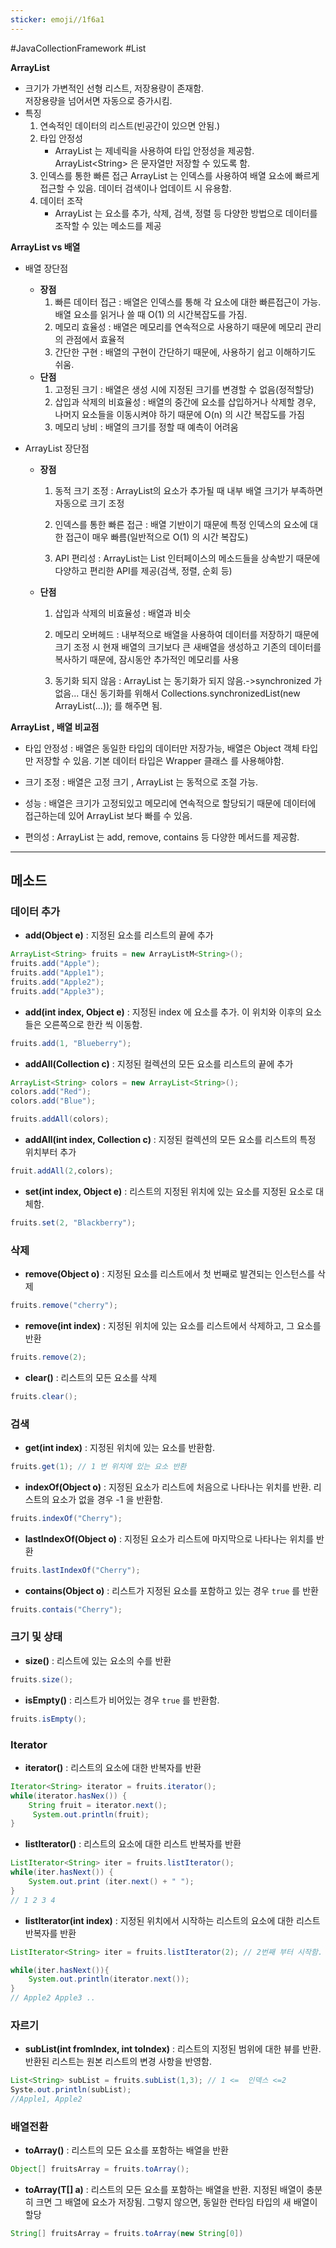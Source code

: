 ```yaml
---
sticker: emoji//1f6a1
---
```

#JavaCollectionFramework #List

**ArrayList**
* 크기가 가변적인 선형 리스트, 저장용량이 존재함.  
	저장용량을 넘어서면 자동으로 증가시킴. 
* 특징
	1. 연속적인 데이터의 리스트(빈공간이 있으면 안됨.)
	2. 타입 안정성
		* ArrayList 는 제네릭을 사용하여 타입 안정성을 제공함.
		  ArrayList\<String\>  은 문자열만 저장할 수 있도록 함.
	3. 인덱스를 통한 빠른 접근
		ArrayList 는 인덱스를 사용하여 배열 요소에 빠르게 접근할 수 있음.
		데이터 검색이나 업데이트 시 유용함.
	4. 데이터 조작
		* ArrayList 는 요소를 추가, 삭제, 검색, 정렬 등 다양한 방법으로 데이터를 조작할 수 있는 메소드를 제공

**ArrayList vs 배열**

* 배열 장단점
	* **장점**
		1. 빠른 데이터 접근 : 배열은 인덱스를 통해 각 요소에 대한 빠른접근이 가능. 배열 요소를 읽거나 쓸 때 O(1) 의 시간복잡도를 가짐.
		2. 메모리 효율성 : 배열은 메모리를 연속적으로 사용하기 때문에 메모리 관리의 관점에서 효율적
		3. 간단한 구현 : 배열의 구현이 간단하기 때문에, 사용하기 쉽고 이해하기도 쉬움.
	* **단점**
		1. 고정된 크기 : 배열은 생성 시에 지정된 크기를 변경할 수 없음(정적할당)
		2. 삽입과 삭제의 비효율성 : 배열의 중간에 요소를 삽입하거나 삭제할 경우, 나머지 요소들을 이동시켜야 하기 때문에 O(n) 의 시간 복잡도를 가짐
		3. 메모리 낭비 : 배열의 크기를 정할 때 예측이 어려움

* ArrayList 장단점
	* **장점**
		1. 동적 크기 조정 : ArrayList의 요소가 추가될 때 내부 배열 크기가 부족하면 자동으로 크기 조정
		   
		2. 인덱스를 통한 빠른 접근 : 배열 기반이기 때문에 특정 인덱스의 요소에 대한 접근이 매우 빠름(일반적으로 O(1) 의 시간 복잡도)
		   
		3. API 편리성 : ArrayList는 List 인터페이스의 메소드들을 상속받기 때문에 다양하고 편리한 API를 제공(검색, 정렬, 순회 등)
		   
	* **단점**
		1. 삽입과 삭제의 비효율성 : 배열과 비슷
		   
		2. 메모리 오버헤드 : 내부적으로 배열을 사용하여 데이터를 저장하기 때문에 크기 조정 시 현재 배열의 크기보다 큰 새배열을 생성하고 기존의 데이터를 복사하기 때문에, 잠시동안 추가적인 메모리를 사용
		   
		3. 동기화 되지 않음 : ArrayList 는 동기화가 되지 않음.->synchronized 가 없음... 대신 동기화를 위해서 Collections.synchronizedList(new ArrayList(...)); 를 해주면 됨.

**ArrayList , 배열 비교점**
* 타입 안정성 : 배열은 동일한 타입의 데이터만 저장가능, 배열은 Object 객체 타입만 저장할 수 있음. 기본 데이터 타입은 Wrapper 클래스 를 사용해야함.
  
* 크기 조정 : 배열은 고정 크기 , ArrayList 는 동적으로 조절 가능.
  
* 성능 : 배열은 크기가 고정되있고 메모리에 연속적으로 할당되기 때문에 데이터에 접근하는데 있어 ArrayList 보다 빠를 수 있음.
  
* 편의성 : ArrayList 는 add, remove, contains 등 다양한 메서드를 제공함.

---
## 메소드

### 데이터 추가

* **add(Object e)** : 지정된 요소를 리스트의 끝에 추가
```java
ArrayList<String> fruits = new ArrayListM<String>();
fruits.add("Apple");
fruits.add("Apple1");
fruits.add("Apple2");
fruits.add("Apple3");
```
* **add(int index, Object e)** : 지정된 index 에 요소를 추가. 이 위치와 이후의 요소들은 오른쪽으로 한칸 씩 이동함.
```java
fruits.add(1, "Blueberry");
```
* **addAll(Collection c)** : 지정된 컬렉션의 모든 요소를 리스트의 끝에 추가
```java
ArrayList<String> colors = new ArrayList<String>();
colors.add("Red");
colors.add("Blue");

fruits.addAll(colors);
```
* **addAll(int index, Collection c)** : 지정된 컬렉션의 모든 요소를 리스트의 특정 위치부터 추가
```java
fruit.addAll(2,colors);
```
* **set(int index, Object e)** : 리스트의 지정된 위치에 있는 요소를 지정된 요소로 대체함.
```java
fruits.set(2, "Blackberry");
```

### 삭제

* **remove(Object o)** : 지정된 요소를 리스트에서 첫 번째로 발견되는 인스턴스를 삭제
```java
fruits.remove("cherry");
```
* **remove(int index)** : 지정된 위치에 있는 요소를 리스트에서 삭제하고, 그 요소를 반환
```java
fruits.remove(2); 
```
* **clear()** : 리스트의 모든 요소를 삭제
```java
fruits.clear();
```

### 검색

* **get(int index)** : 지정된 위치에 있는 요소를 반환함.
```java
fruits.get(1); // 1 번 위치에 있는 요소 반환
```
* **indexOf(Object o)** : 지정된 요소가 리스트에 처음으로 나타나는 위치를 반환. 리스트의 요소가 없을 경우 -1 을 반환함.
```java
fruits.indexOf("Cherry");
```
* **lastIndexOf(Object o)** : 지정된 요소가 리스트에 마지막으로 나타나는 위치를 반환
```java
fruits.lastIndexOf("Cherry");
```
* **contains(Object o)** : 리스트가 지정된 요소를 포함하고 있는 경우 `true` 를 반환
```java
fruits.contais("Cherry");
```
### 크기 및 상태

* **size()** : 리스트에 있는 요소의 수를 반환
```java
fruits.size();
```
* **isEmpty()** :  리스트가 비어있는 경우 `true` 를 반환함.
```java
fruits.isEmpty();
```
### Iterator

* **iterator()** : 리스트의 요소에 대한 반복자를 반환
```java
Iterator<String> iterator = fruits.iterator();
while(iterator.hasNex()) {
	String fruit = iterator.next();
	 System.out.println(fruit);
}
```
* **listIterator()** : 리스트의 요소에 대한 리스트 반복자를 반환
```java
ListIterator<String> iter = fruits.listIterator();
while(iter.hasNext()) {
	System.out.print (iter.next() + " ");
}
// 1 2 3 4
```
* **listIterator(int index)** : 지정된 위치에서 시작하는 리스트의 요소에 대한 리스트 반복자를 반환
```java
ListIterator<String> iter = fruits.listIterator(2); // 2번째 부터 시작함.

while(iter.hasNext()){
	System.out.println(iterator.next());
}
// Apple2 Apple3 ..
```

### 자르기

* **subList(int fromIndex, int toIndex)** : 리스트의 지정된 범위에 대한 뷰를 반환. 반환된 리스트는 원본 리스트의 변경 사항을 반영함.
```java
List<String> subList = fruits.subList(1,3); // 1 <=  인덱스 <=2
Syste.out.println(subList);
//Apple1, Apple2
```
### 배열전환

* **toArray()** : 리스트의 모든 요소를 포함하는 배열을 반환
```java
Object[] fruitsArray = fruits.toArray();
```
* **toArray(T\[\] a)** : 리스트의 모든 요소를 포함하는 배열을 반환. 지정된 배열이 충분히 크면 그 배열에 요소가 저장됨. 그렇지 않으면, 동일한 런타임 타입의 새 배열이 할당
```java
String[] fruitsArray = fruits.toArray(new String[0])
```